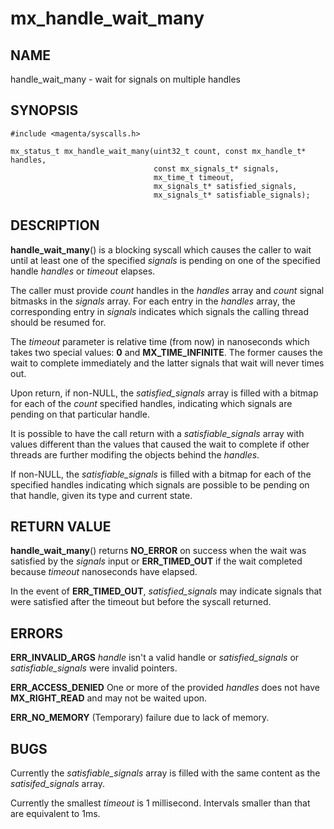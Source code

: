 # mx_handle_wait_many

## NAME

handle_wait_many - wait for signals on multiple handles

## SYNOPSIS

```
#include <magenta/syscalls.h>

mx_status_t mx_handle_wait_many(uint32_t count, const mx_handle_t* handles,
                                const mx_signals_t* signals,
                                mx_time_t timeout,
                                mx_signals_t* satisfied_signals,
                                mx_signals_t* satisfiable_signals);
```

## DESCRIPTION

**handle_wait_many**() is a blocking syscall which causes the caller to
wait until at least one of the specified *signals* is pending on one of
the specified handle *handles* or *timeout* elapses.

The caller must provide *count* handles in the *handles* array and *count*
signal bitmasks in the *signals* array. For each entry in the *handles*
array, the corresponding entry in *signals* indicates which signals the
calling thread should be resumed for.

The *timeout* parameter is relative time (from now) in nanoseconds which
takes two special values: **0** and **MX_TIME_INFINITE**. The former causes
the wait to complete immediately and the latter signals that wait will
never times out.

Upon return, if non-NULL, the *satisfied_signals* array is filled with
a bitmap for each of the *count* specified handles, indicating which
signals are pending on that particular handle.

It is possible to have the call return with a *satisfiable_signals* array
with values different than the values that caused the wait to complete
if other threads are further modifing the objects behind the *handles*.

If non-NULL, the *satisfiable_signals* is filled with a bitmap for each of
the specified handles indicating which signals are possible to be pending
on that handle, given its type and current state.

## RETURN VALUE

**handle_wait_many**() returns **NO_ERROR** on success when the wait was
satisfied by the *signals* input or **ERR_TIMED_OUT** if the wait completed
because *timeout* nanoseconds have elapsed.

In the event of **ERR_TIMED_OUT**, *satisfied_signals* may indicate
signals that were satisfied after the timeout but before the syscall
returned.

## ERRORS

**ERR_INVALID_ARGS**  *handle* isn't a valid handle or *satisfied_signals*
or *satisfiable_signals* were invalid pointers.

**ERR_ACCESS_DENIED**  One or more of the provided *handles* does not
have **MX_RIGHT_READ** and may not be waited upon.

**ERR_NO_MEMORY** (Temporary) failure due to lack of memory.

## BUGS

Currently the *satisfiable_signals* array is filled with the same content
as the *satisifed_signals* array.

Currently the smallest *timeout* is 1 millisecond. Intervals smaller
than that are equivalent to 1ms.
